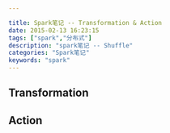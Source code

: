 ```yaml
---

title: Spark笔记 -- Transformation & Action
date: 2015-02-13 16:23:15
tags: ["spark","分布式"]
description: "spark笔记 -- Shuffle"
categories: "Spark笔记"
keywords: "spark"
---
```


## Transformation ##


## Action ##

